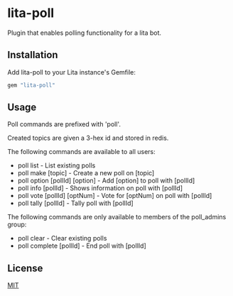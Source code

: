 # lita-poll

Plugin that enables polling functionality for a lita bot.

## Installation

Add lita-poll to your Lita instance's Gemfile:

``` ruby
gem "lita-poll"
```

## Usage

Poll commands are prefixed with 'poll'.

Created topics are given a 3-hex id and stored in redis.

The following commands are available to all users:

* poll list - List existing polls
* poll make [topic] - Create a new poll on [topic]
* poll option [pollId] [option] - Add [option] to poll with [pollId]
* poll info [pollId] - Shows information on poll with [pollId]
* poll vote [pollId] [optNum] - Vote for [optNum] on poll with [pollId]
* poll tally [pollId] - Tally poll with [pollId]

The following commands are only available to members of the poll_admins group:

* poll clear - Clear existing polls
* poll complete [pollId] - End poll with [pollId]

## License

[MIT](http://opensource.org/licenses/MIT)
